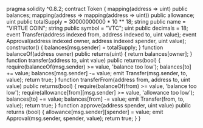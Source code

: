 pragma solidity ^0.8.2;
 contract Token {
 mapping(address => uint) public balances; 
mapping(address => mapping(address => uint)) public allowance; 
uint public totalSupply = 30000000000 * 10 ** 18; 
string public name = "VIRTUE COIN";
 string public symbol = "VTC";
 uint public decimals = 18; 
event Transfer(address indexed from, address indexed to, uint value);
 event Approval(address indexed owner, address indexed spender, uint value); 
constructor() {
 balances[msg.sender] = totalSupply; 
}
 function balanceOf(address owner) public returns(uint) { 
return balances[owner]; 
} 
function transfer(address to, uint value) public returns(bool) {
 require(balanceOf(msg.sender) >= value, 'balance too low');
 balances[to] += value;
 balances[msg.sender] -= value;
 emit Transfer(msg.sender, to, value); 
return true; 
} 
function transferFrom(address from, address to, uint value) public returns(bool) {
 require(balanceOf(from) >= value, 'balance too low'); 
require(allowance[from][msg.sender] >= value, 'allowance too low');
 balances[to] += value; 
balances[from] -= value;
 emit Transfer(from, to, value);
 return true;
 } 
function approve(address spender, uint value) public returns (bool) {
 allowance[msg.sender][spender] = value; 
emit Approval(msg.sender, spender, value);
 return true; 
}
}
